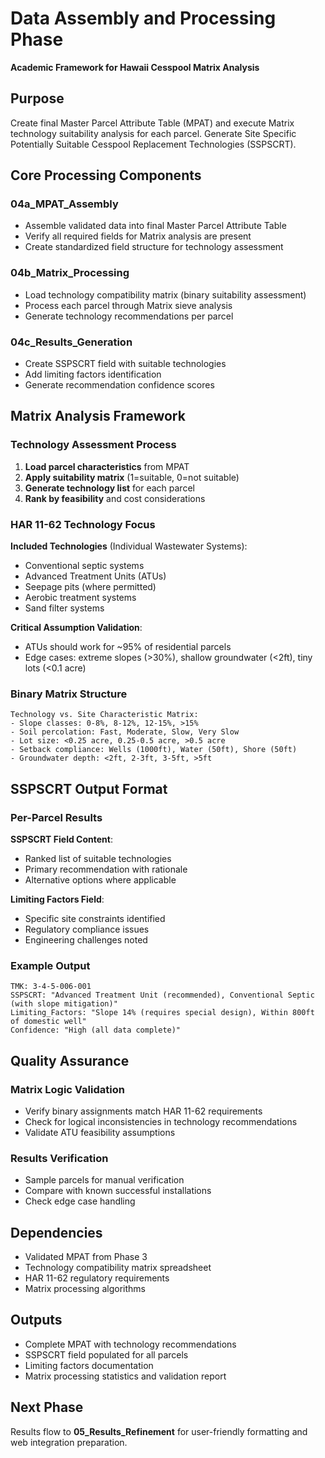# Data Assembly and Processing Phase

**Academic Framework for Hawaii Cesspool Matrix Analysis**

## Purpose
Create final Master Parcel Attribute Table (MPAT) and execute Matrix technology suitability analysis for each parcel. Generate Site Specific Potentially Suitable Cesspool Replacement Technologies (SSPSCRT).

## Core Processing Components

### 04a_MPAT_Assembly
- Assemble validated data into final Master Parcel Attribute Table
- Verify all required fields for Matrix analysis are present
- Create standardized field structure for technology assessment

### 04b_Matrix_Processing  
- Load technology compatibility matrix (binary suitability assessment)
- Process each parcel through Matrix sieve analysis
- Generate technology recommendations per parcel

### 04c_Results_Generation
- Create SSPSCRT field with suitable technologies
- Add limiting factors identification
- Generate recommendation confidence scores

## Matrix Analysis Framework

### Technology Assessment Process
1. **Load parcel characteristics** from MPAT
2. **Apply suitability matrix** (1=suitable, 0=not suitable)  
3. **Generate technology list** for each parcel
4. **Rank by feasibility** and cost considerations

### HAR 11-62 Technology Focus
**Included Technologies** (Individual Wastewater Systems):
- Conventional septic systems
- Advanced Treatment Units (ATUs)
- Seepage pits (where permitted)
- Aerobic treatment systems
- Sand filter systems

**Critical Assumption Validation**:
- ATUs should work for ~95% of residential parcels
- Edge cases: extreme slopes (>30%), shallow groundwater (<2ft), tiny lots (<0.1 acre)

### Binary Matrix Structure
```
Technology vs. Site Characteristic Matrix:
- Slope classes: 0-8%, 8-12%, 12-15%, >15%
- Soil percolation: Fast, Moderate, Slow, Very Slow
- Lot size: <0.25 acre, 0.25-0.5 acre, >0.5 acre
- Setback compliance: Wells (1000ft), Water (50ft), Shore (50ft)
- Groundwater depth: <2ft, 2-3ft, 3-5ft, >5ft
```

## SSPSCRT Output Format

### Per-Parcel Results
**SSPSCRT Field Content**:
- Ranked list of suitable technologies
- Primary recommendation with rationale
- Alternative options where applicable

**Limiting Factors Field**:
- Specific site constraints identified
- Regulatory compliance issues
- Engineering challenges noted

### Example Output
```
TMK: 3-4-5-006-001
SSPSCRT: "Advanced Treatment Unit (recommended), Conventional Septic (with slope mitigation)"
Limiting_Factors: "Slope 14% (requires special design), Within 800ft of domestic well"
Confidence: "High (all data complete)"
```

## Quality Assurance

### Matrix Logic Validation
- Verify binary assignments match HAR 11-62 requirements
- Check for logical inconsistencies in technology recommendations
- Validate ATU feasibility assumptions

### Results Verification
- Sample parcels for manual verification
- Compare with known successful installations
- Check edge case handling

## Dependencies
- Validated MPAT from Phase 3
- Technology compatibility matrix spreadsheet
- HAR 11-62 regulatory requirements
- Matrix processing algorithms

## Outputs
- Complete MPAT with technology recommendations
- SSPSCRT field populated for all parcels  
- Limiting factors documentation
- Matrix processing statistics and validation report

## Next Phase
Results flow to **05_Results_Refinement** for user-friendly formatting and web integration preparation.
